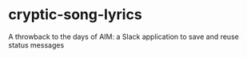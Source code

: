 # cryptic-song-lyrics
A throwback to the days of AIM: a Slack application to save and reuse status messages
